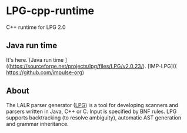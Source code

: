# LPG-cpp-runtime
C++ runtime for LPG 2.0
## Java run time
  It's here. [Java run time ]((https://sourceforge.net/projects/lpg/files/LPG/v2.0.23/).
  [IMP-LPG](( https://github.com/impulse-org)
   
## About
The LALR parser generator ([LPG]( https://sourceforge.net/projects/lpg )) is a tool for developing scanners and parsers written in Java, C++ or C. Input is specified by BNF rules. LPG supports backtracking (to resolve ambiguity), automatic AST generation and grammar inheritance.

